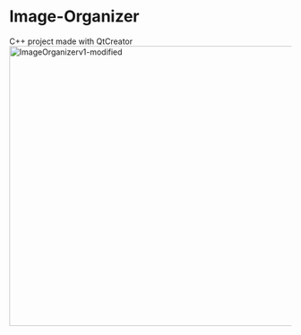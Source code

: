 # Image-Organizer
C++ project made with QtCreator
<img width="1500" height="500" alt="ImageOrganizerv1-modified" src="https://github.com/user-attachments/assets/5cfd6520-7c80-4e8b-ab39-8ae2e3edbc49" />
